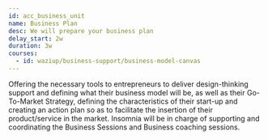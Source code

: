 ```yaml
---
id: acc_business_unit
name: Business Plan 
desc: We will prepare your business plan 
delay_start: 2w
duration: 3w
courses:
  - id: waziup/business-support/business-model-canvas
---
```


Offering the necessary tools to entrepreneurs to deliver design-thinking support and defining what their business model will be, as well as their Go-To-Market Strategy, defining the characteristics of their start-up and creating an action plan so as to facilitate the insertion of their product/service in the market. Insomnia will be in charge of supporting and coordinating the Business Sessions and Business coaching sessions.
